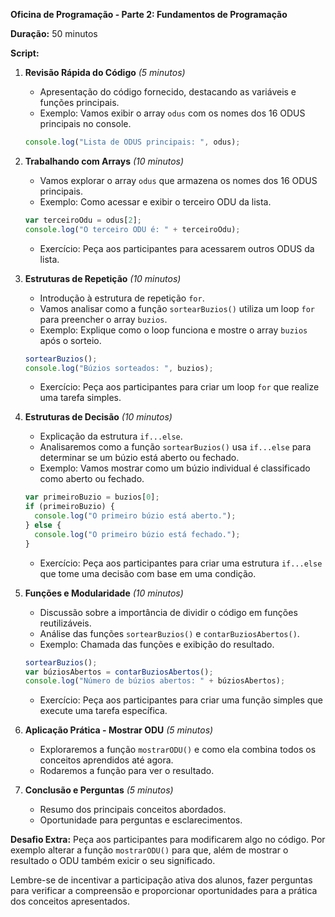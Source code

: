 **Oficina de Programação - Parte 2: Fundamentos de Programação**

**Duração:** 50 minutos

**Script:**

1. **Revisão Rápida do Código** *(5 minutos)*
   - Apresentação do código fornecido, destacando as variáveis e funções principais.
   - Exemplo: Vamos exibir o array `odus` com os nomes dos 16 ODUS principais no console.
   ```javascript
   console.log("Lista de ODUS principais: ", odus);
   ```

2. **Trabalhando com Arrays** *(10 minutos)*
   - Vamos explorar o array `odus` que armazena os nomes dos 16 ODUS principais.
   - Exemplo: Como acessar e exibir o terceiro ODU da lista.
   ```javascript
   var terceiroOdu = odus[2];
   console.log("O terceiro ODU é: " + terceiroOdu);
   ```
   - Exercício: Peça aos participantes para acessarem outros ODUS da lista.

3. **Estruturas de Repetição** *(10 minutos)*
   - Introdução à estrutura de repetição `for`.
   - Vamos analisar como a função `sortearBuzios()` utiliza um loop `for` para preencher o array `buzios`.
   - Exemplo: Explique como o loop funciona e mostre o array `buzios` após o sorteio.
   ```javascript
   sortearBuzios();
   console.log("Búzios sorteados: ", buzios);
   ```
   - Exercício: Peça aos participantes para criar um loop `for` que realize uma tarefa simples.

4. **Estruturas de Decisão** *(10 minutos)*
   - Explicação da estrutura `if...else`.
   - Analisaremos como a função `sortearBuzios()` usa `if...else` para determinar se um búzio está aberto ou fechado.
   - Exemplo: Vamos mostrar como um búzio individual é classificado como aberto ou fechado.
   ```javascript
   var primeiroBuzio = buzios[0];
   if (primeiroBuzio) {
     console.log("O primeiro búzio está aberto.");
   } else {
     console.log("O primeiro búzio está fechado.");
   }
   ```
   - Exercício: Peça aos participantes para criar uma estrutura `if...else` que tome uma decisão com base em uma condição.

5. **Funções e Modularidade** *(10 minutos)*
   - Discussão sobre a importância de dividir o código em funções reutilizáveis.
   - Análise das funções `sortearBuzios()` e `contarBuziosAbertos()`.
   - Exemplo: Chamada das funções e exibição do resultado.
   ```javascript
   sortearBuzios();
   var búziosAbertos = contarBuziosAbertos();
   console.log("Número de búzios abertos: " + búziosAbertos);
   ```
   - Exercício: Peça aos participantes para criar uma função simples que execute uma tarefa específica.

6. **Aplicação Prática - Mostrar ODU** *(5 minutos)*
   - Exploraremos a função `mostrarODU()` e como ela combina todos os conceitos aprendidos até agora.
   - Rodaremos a função para ver o resultado.

7. **Conclusão e Perguntas** *(5 minutos)*
   - Resumo dos principais conceitos abordados.
   - Oportunidade para perguntas e esclarecimentos.

**Desafio Extra:** Peça aos participantes para modificarem algo no código. Por exemplo alterar a função `mostrarODU()` para que, além de mostrar o resultado o ODU também exicir o seu significado.

Lembre-se de incentivar a participação ativa dos alunos, fazer perguntas para verificar a compreensão e proporcionar oportunidades para a prática dos conceitos apresentados.
